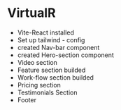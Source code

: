 # VirtualR

 - Vite-React installed 
 - Set up tailwind - config
 - created Nav-bar component 
 - created Hero-section component 
 - Video section
 - Feature section builded
 - Work-flow section builded 
 - Pricing section
 - Testimonials Section
 - Footer